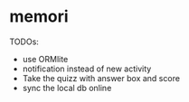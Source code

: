 # memori

TODOs:
- use ORMlite
- notification instead of new activity
- Take the quizz with answer box and score
- sync the local db online